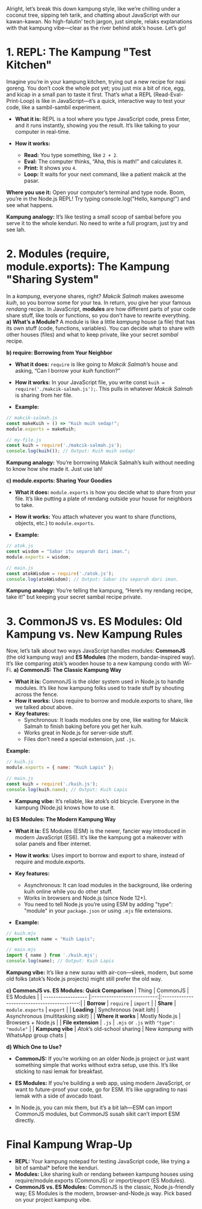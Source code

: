 Alright, let’s break this down kampung style, like we’re chilling under a coconut tree, sipping teh tarik, and chatting about JavaScript with our kawan-kawan. No high-falutin’ tech jargon, just simple, relaks explanations with that kampung vibe—clear as the river behind atok’s house. Let’s go!

# 1. REPL: The Kampung "Test Kitchen"

Imagine you’re in your kampung kitchen, trying out a new recipe for nasi goreng. You don’t cook the whole pot yet; you just mix a bit of rice, egg, and kicap in a small pan to taste it first. That’s what a REPL (Read-Eval-Print-Loop) is like in JavaScript—it’s a quick, interactive way to test your code, like a sambil-sambil experiment.

* **What it is:** REPL is a tool where you type JavaScript code, press Enter, and it runs instantly, showing you the result. It’s like talking to your computer in real-time.

* **How it works:**
  * **Read:** You type something, like `2 + 2`.
  * **Eval:** The computer thinks, “Aha, this is math!” and calculates it.
  * **Print:** It shows you `4`.
  * **Loop:** It waits for your next command, like a patient makcik at the pasar.
 
**Where you use it:** Open your computer’s terminal and type node. Boom, you’re in the Node.js REPL! Try typing console.log("Hello, kampung!") and see what happens.

**Kampung analogy:** It’s like testing a small scoop of sambal before you serve it to the whole kenduri. No need to write a full program, just try and see lah.

# 2. Modules (require, module.exports): The Kampung "Sharing System"

In a *kampung*, everyone shares, right? *Makcik Salmah* makes awesome *kuih*, so you borrow some for your tea. In return, you give her your famous *rendang* recipe. In JavaScript, **modules** are how different parts of your code share stuff, like tools or functions, so you don’t have to rewrite everything.
**a) What’s a Module?**
A module is like a little *kampung* house (a file) that has its own stuff (code, functions, variables). You can decide what to share with other houses (files) and what to keep private, like your secret *sambal* recipe.

**b) require: Borrowing from Your Neighbor**
* **What it does:** `require` is like going to *Makcik Salmah*’s house and asking, “Can I borrow your *kuih* function?”

* **How it works:** In your JavaScript file, you write const `kuih = require('./makcik-salmah.js');`. This pulls in whatever *Makcik Salmah* is sharing from her file.

* **Example:**
```javascript
// makcik-salmah.js
const makeKuih = () => "Kuih muih sedap!";
module.exports = makeKuih;

// my-file.js
const kuih = require('./makcik-salmah.js');
console.log(kuih()); // Output: Kuih muih sedap!
```

**Kampung analogy:** You’re borrowing Makcik Salmah’s kuih without needing to know how she made it. Just use lah!

**c) module.exports: Sharing Your Goodies**
* **What it does:** `module.exports` is how you decide what to share from your file. It’s like putting a plate of rendang outside your house for neighbors to take.
* **How it works:** You attach whatever you want to share (functions, objects, etc.) to `module.exports`.

* **Example:**

```javascript
// atok.js
const wisdom = "Sabar itu separuh dari iman.";
module.exports = wisdom;

// main.js
const atokWisdom = require('./atok.js');
console.log(atokWisdom); // Output: Sabar itu separuh dari iman.
```

**Kampung analogy:** You’re telling the kampung, “Here’s my rendang recipe, take it!” but keeping your secret sambal recipe private.

# 3. CommonJS vs. ES Modules: Old Kampung vs. New Kampung Rules
Now, let’s talk about two ways JavaScript handles modules: **CommonJS** (the old kampung way) and **ES Modules** (the modern, bandar-inspired way). It’s like comparing atok’s wooden house to a new kampung condo with Wi-Fi.
**a) CommonJS: The Classic Kampung Way**
* **What it is:** CommonJS is the older system used in Node.js to handle modules. It’s like how kampung folks used to trade stuff by shouting across the fence.
* **How it works:** Uses require to borrow and module.exports to share, like we talked about above.
* **Key features:**
  * Synchronous: It loads modules one by one, like waiting for Makcik Salmah to finish baking before you get her kuih.
  * Works great in Node.js for server-side stuff.
  * Files don’t need a special extension, just `.js`.
 
**Example:**
```javascript
// kuih.js
module.exports = { name: "Kuih Lapis" };

// main.js
const kuih = require('./kuih.js');
console.log(kuih.name); // Output: Kuih Lapis
```
* **Kampung vibe:** It’s reliable, like atok’s old bicycle. Everyone in the kampung (Node.js) knows how to use it.

**b) ES Modules: The Modern Kampung Way**
* **What it is:** ES Modules (ESM) is the newer, fancier way introduced in modern JavaScript (ES6). It’s like the kampung got a makeover with solar panels and fiber internet.
* **How it works**: Uses import to borrow and export to share, instead of require and module.exports.
* **Key features:**
  * Asynchronous: It can load modules in the background, like ordering kuih online while you do other stuff.
  * Works in browsers and Node.js (since Node 12+).
  * You need to tell Node.js you’re using ESM by adding "type": "module" in your `package.json` or using `.mjs` file extensions.
 
* **Example:**
```javascript
// kuih.mjs
export const name = "Kuih Lapis";

// main.mjs
import { name } from './kuih.mjs';
console.log(name); // Output: Kuih Lapis
```
**Kampung vibe:** It’s like a new surau with air-con—sleek, modern, but some old folks (atok’s Node.js projects) might still prefer the old way.

**c) CommonJS vs. ES Modules: Quick Comparison**
| Thing              | CommonJS                    | ES Modules                                  |
| ------------------ |:---------------------------:|:-------------------------------------------:|
| **Borrow**         | `require`                   | `import`                                    |
| **Share**          | `module.exports`            | `export`                                    |
| **Loading**        | Synchronous (wait *lah*)    | Asynchronous (multitasking *sikit*)         |
| **Where it works** | Mostly Node.js              | Browsers + Node.js                          |
| **File extension** | `.js`                       | `.mjs` or `.js` with `"type":` `"module"`   |
| **Kampung vibe**   | *Atok*’s old-school sharing | New *kampung* with WhatsApp group chats     |

**d) Which One to Use?**
* **CommonJS:** If you’re working on an older Node.js project or just want something simple that works without extra setup, use this. It’s like sticking to nasi lemak for breakfast.

* **ES Modules:** If you’re building a web app, using modern JavaScript, or want to future-proof your code, go for ESM. It’s like upgrading to nasi lemak with a side of avocado toast.

* In Node.js, you can mix them, but it’s a bit lah—ESM can import CommonJS modules, but CommonJS susah sikit can’t import ESM directly.

# Final Kampung Wrap-Up
* **REPL:** Your kampung notepad for testing JavaScript code, like trying a bit of sambal* before the kenduri.
* **Modules:** Like sharing kuih or rendang between kampung houses using require/module.exports (CommonJS) or import/export (ES Modules).
* **CommonJS vs. ES Modules:** CommonJS is the classic, Node.js-friendly way; ES Modules is the modern, browser-and-Node.js way. Pick based on your project kampung vibe.

